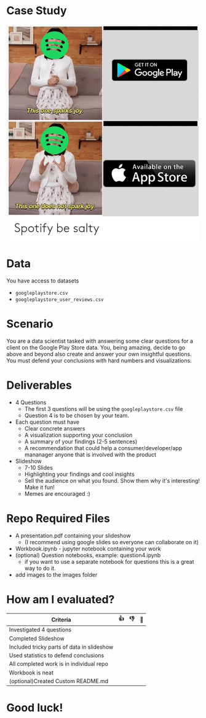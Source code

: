 # Case Study

<img src="images/meme-1.png"/>

# Data
You have access to datasets
* `googleplaystore.csv`
* `googleplaystore_user_reviews.csv`


# Scenario
You are a data scientist tasked with answering some clear questions for a client on the Google Play Store data. You, being amazing, decide to go above and beyond also create and answer your own insightful questions. You must defend your conclusions with hard numbers and visualizations.


# Deliverables
* 4 Questions
    * The first 3 questions will be using the `googleplaystore.csv` file
    * Question 4 is to be chosen by your team.  
* Each question must have
    * Clear concrete answers
    * A visualization supporting your conclusion
    * A summary of your findings (2-5 sentences)
    * A recommendation that could help a consumer/developer/app mananager anyone that is involved with the product
* Slideshow
    * 7-10 Slides
    * Highlighting your findings and cool insights
    * Sell the audience on what you found. Show them why it's interesting! Make it fun!
    * Memes are encouraged :)



# Repo Required Files
* A presentation.pdf containing your slideshow
    * (I recommend using google slides so everyone can collaborate on it)
* Workbook.ipynb - jupyter notebook containing your work
* (optional) Question notebooks, example: question4.ipynb 
    * if you want to use a separate notebook for questions this is a great way to do it. 
* add images to the images folder


# How am I evaluated?

|Criteria | 👍 | 👎 | 🤷 |
|----|----|----|----|
|Investigated 4 questions| | | |
|Completed Slideshow | | | | 
|Included tricky parts of data in slideshow | | | | 
|Used statistics to defend conclusions | | | |
|All completed work is in individual repo | | | |
|Workbook is neat | | | |
|(optional)Created Custom README.md | | | |

# Good luck!
